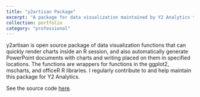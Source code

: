 ```yaml
---
title: "y2artisan Package"
excerpt: "A package for data visualization maintained by Y2 Analytics that I contribute to"
collection: portfolio
category: "professional"
---
```


y2artisan is open source package of data visualization functions that can quickly render charts inside an R session, and also automatically generate PowerPoint documents with charts and writing placed on them in specified locations. The functions are wrappers for functions in the ggplot2, mscharts, and officeR R libraries. I regularly contribute to and help maintain this package for Y2 Analytics.

See the source code [here](https://github.com/y2analytics/y2artisan).
